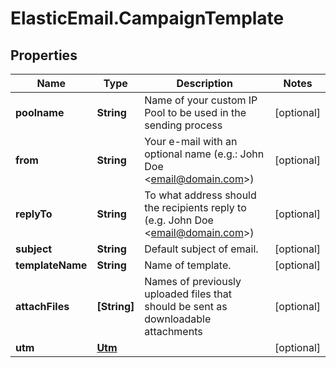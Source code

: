 # ElasticEmail.CampaignTemplate

## Properties

Name | Type | Description | Notes
------------ | ------------- | ------------- | -------------
**poolname** | **String** | Name of your custom IP Pool to be used in the sending process | [optional] 
**from** | **String** | Your e-mail with an optional name (e.g.: John Doe &lt;email@domain.com&gt;) | [optional] 
**replyTo** | **String** | To what address should the recipients reply to (e.g. John Doe &lt;email@domain.com&gt;) | [optional] 
**subject** | **String** | Default subject of email. | [optional] 
**templateName** | **String** | Name of template. | [optional] 
**attachFiles** | **[String]** | Names of previously uploaded files that should be sent as downloadable attachments | [optional] 
**utm** | [**Utm**](Utm.md) |  | [optional] 


